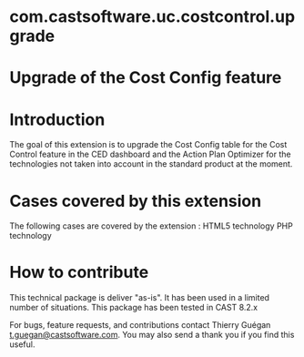 # com.castsoftware.uc.costcontrol.upgrade


# Upgrade of the Cost Config feature  

# Introduction
The goal of this extension is to upgrade the Cost Config table for the Cost Control feature in the CED dashboard and the Action Plan Optimizer for the technologies not taken into account in the standard product at the moment.      

# Cases covered by this extension

The following cases are covered by the extension :
HTML5 technology 
PHP technology 

# How to contribute

This technical package is deliver "as-is". It has been used in a limited number of situations. 
This package has been tested in CAST 8.2.x

For bugs, feature requests, and contributions contact Thierry Guégan t.guegan@castsoftware.com. You may also send a thank you if you find this useful.

